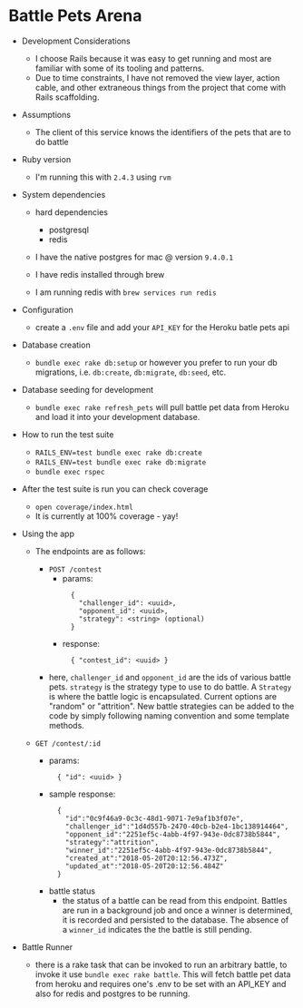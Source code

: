 # Battle Pets Arena

* Development Considerations
  - I choose Rails because it was easy to get running and most are familiar with some of its tooling and patterns.
  - Due to time constraints, I have not removed the view layer, action cable, and other extraneous things from the project that come with Rails scaffolding.

* Assumptions
  - The client of this service knows the identifiers of the pets that are to do battle

* Ruby version
  - I'm running this with `2.4.3` using `rvm`

* System dependencies
  - hard dependencies
    - postgresql
    - redis

  - I have the native postgres for mac @ version `9.4.0.1`
  - I have redis installed through brew
  - I am running redis with `brew services run redis`

* Configuration
  - create a `.env` file and add your `API_KEY` for the Heroku batle pets api

* Database creation
  - `bundle exec rake db:setup` or however you prefer to run your db migrations, i.e. `db:create`, `db:migrate`, `db:seed`, etc.

* Database seeding for development
  - `bundle exec rake refresh_pets` will pull battle pet data from Heroku and load it into your development database.

* How to run the test suite
  - `RAILS_ENV=test bundle exec rake db:create`
  - `RAILS_ENV=test bundle exec rake db:migrate`
  - `bundle exec rspec`

* After the test suite is run you can check coverage
  - `open coverage/index.html`
  - It is currently at 100% coverage - yay!

* Using the app
  - The endpoints are as follows:
    - `POST /contest`
      - params:
        ```
          {
            "challenger_id": <uuid>,
            "opponent_id": <uuid>,
            "strategy": <string> (optional)
          }
        ```
      - response:
        ```
          { "contest_id": <uuid> }
        ```
    - here, `challenger_id` and `opponent_id` are the ids of various battle pets.  `strategy` is the strategy type to use to do battle.  A `Strategy` is where the battle logic is encapsulated.  Current options are "random" or "attrition".  New battle strategies can be added to the code by simply following naming convention and some template methods.

  - `GET /contest/:id`
    - params:
      ```
        { "id": <uuid> }
      ```
    - sample response:
      ```
        {
          "id":"0c9f46a9-0c3c-48d1-9071-7e9af1b3f07e",
          "challenger_id":"1d4d557b-2470-40cb-b2e4-1bc138914464",
          "opponent_id":"2251ef5c-4abb-4f97-943e-0dc8738b5844",
          "strategy":"attrition",
          "winner_id":"2251ef5c-4abb-4f97-943e-0dc8738b5844",
          "created_at":"2018-05-20T20:12:56.473Z",
          "updated_at":"2018-05-20T20:12:56.484Z"
        }
      ```
    - battle status
      - the status of a battle can be read from this endpoint.  Battles are run in a background job and once a winner is determined, it is recorded and persisted to the database.  The absence of a `winner_id` indicates the the battle is still pending.

* Battle Runner
  - there is a rake task that can be invoked to run an arbitrary battle, to invoke it use `bundle exec rake battle`.  This will fetch battle pet data from heroku and requires one's .env to be set with an API_KEY and also for redis and postgres to be running.
